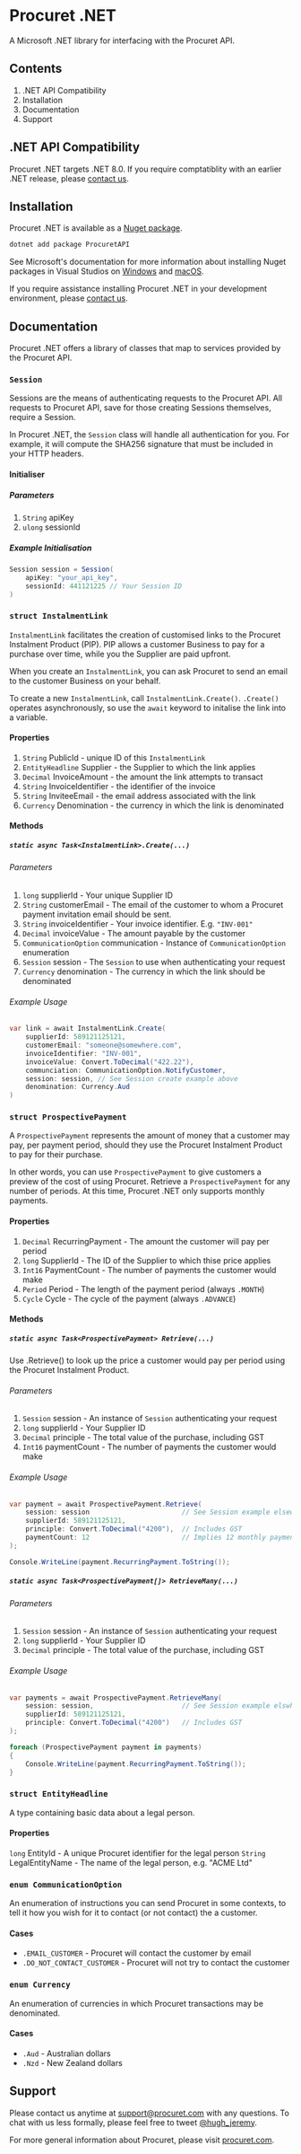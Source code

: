 # Procuret .NET

A Microsoft .NET library for interfacing with the Procuret API.

## Contents

1. .NET API Compatibility
2. Installation
3. Documentation
4. Support

## .NET API Compatibility

Procuret .NET targets .NET 8.0. If you require comptatiblity with
an earlier .NET release, please [contact us](mailto:support@procuret.com).

## Installation

Procuret .NET is available as a
[Nuget package](https://www.nuget.org/packages/ProcuretAPI/).

```bash
dotnet add package ProcuretAPI
```

See Microsoft's documentation for more information about installing Nuget
packages in Visual Studios on [Windows](https://docs.microsoft.com/en-us/nuget/quickstart/install-and-use-a-package-in-visual-studio) and
[macOS](https://docs.microsoft.com/en-us/nuget/quickstart/install-and-use-a-package-in-visual-studio-mac).

If you require assistance installing Procuret .NET in your development
environment, please [contact us](mailto:support@procuret.com).

## Documentation

Procuret .NET offers a library of classes that map to services provided
by the Procuret API.

### `Session`

Sessions are the means of authenticating requests to the Procuret API. All
requests to Procuret API, save for those creating Sessions themselves, require
a Session.

In Procuret .NET, the `Session` class will handle all authentication for you.
For example, it will compute the SHA256 signature that must be included
in your HTTP headers.

#### Initialiser

##### Parameters

1. `String` apiKey
2. `ulong` sessionId

##### Example Initialisation

```cs
Session session = Session(
    apiKey: "your_api_key",
    sessionId: 441121225 // Your Session ID
)
```

### `struct InstalmentLink`

`InstalmentLink` facilitates the creation of customised links to the Procuret
Instalment Product (PIP). PIP allows a customer Business to pay for a purchase
over time, while you the Supplier are paid upfront.

When you create an `InstalmentLink`, you can ask Procuret to send an email
to the customer Business on your behalf.

To create a new `InstalmentLink`, call `InstalmentLink.Create()`. `.Create()`
operates asynchronously, so use the `await` keyword to initalise the link
into a variable.

#### Properties

1. `String` PublicId - unique ID of this `InstalmentLink`
2. `EntityHeadline` Supplier - the Supplier to which the link applies
3. `Decimal` InvoiceAmount - the amount the link attempts to transact
4. `String` InvoiceIdentifier - the identifier of the invoice
5. `String` InviteeEmail - the email address associated with the link
6. `Currency` Denomination - the currency in which the link is denominated

#### Methods

##### `static async Task<InstalmentLink>.Create(...)`

###### Parameters

1. `long` supplierId - Your unique Supplier ID
2. `String` customerEmail - The email of the customer to whom a Procuret
payment invitation email should be sent.
3. `String` invoiceIdentifier - Your invoice identifier. E.g. `"INV-001"`
4. `Decimal` invoiceValue - The amount payable by the customer
5. `CommunicationOption` communication - Instance of `CommunicationOption`
enumeration
6. `Session` session - The `Session` to use when authenticating your request
7. `Currency` denomination - The currency in which the link should be
denominated

###### Example Usage

```cs
var link = await InstalmentLink.Create(
    supplierId: 589121125121,
    customerEmail: "someone@somewhere.com",
    invoiceIdentifier: "INV-001",
    invoiceValue: Convert.ToDecimal("422.22"),
    communciation: CommunicationOption.NotifyCustomer,
    session: session, // See Session create example above
    denomination: Currency.Aud
)
```

### `struct ProspectivePayment`

A `ProspectivePayment` represents the amount of money that a customer may
pay, per payment period, should they use the Procuret Instalment Product to pay
for their purchase.

In other words, you can use `ProspectivePayment` to give customers a preview
of the cost of using Procuret. Retrieve a `ProspectivePayment` for any
number of periods. At this time, Procuret .NET only supports monthly payments.

#### Properties

1. `Decimal` RecurringPayment - The amount the customer will pay per period
2. `long` SupplierId - The ID of the Supplier to which thise price applies
3. `Int16` PaymentCount - The number of payments the customer would make
4. `Period` Period - The length of the payment period (always `.MONTH`)
5. `Cycle` Cycle - The cycle of the payment (always `.ADVANCE`)

#### Methods

##### `static async Task<ProspectivePayment> Retrieve(...)`

Use .Retrieve() to look up the price a customer would pay per period using
the Procuret Instalment Product.

###### Parameters

1. `Session` session - An instance of `Session` authenticating your request
2. `long` supplierId - Your Supplier ID
3. `Decimal` principle - The total value of the purchase, including GST
4. `Int16` paymentCount - The number of payments the customer would make

###### Example Usage

```cs
var payment = await ProspectivePayment.Retrieve(
    session: session                       // See Session example elsewhere
    supplierId: 589121125121,
    principle: Convert.ToDecimal("4200"),  // Includes GST
    paymentCount: 12                       // Implies 12 monthly payments
);

Console.WriteLine(payment.RecurringPayment.ToString());
```

##### `static async Task<ProspectivePayment[]> RetrieveMany(...)`

###### Parameters

1. `Session` session - An instance of `Session` authenticating your request
2. `long` supplierId - Your Supplier ID
3. `Decimal` principle - The total value of the purchase, including GST

###### Example Usage

```cs
var payments = await ProspectivePayment.RetrieveMany(
    session: session,                      // See Session example elswhere
    supplierId: 589121125121,
    principle: Convert.ToDecimal("4200")   // Includes GST
);

foreach (ProspectivePayment payment in payments)
{
    Console.WriteLine(payment.RecurringPayment.ToString());
}
```

### `struct EntityHeadline`

A type containing basic data about a legal person.

#### Properties

`long` EntityId - A unique Procuret identifier for the legal person
`String` LegalEntityName - The name of the legal person, e.g. "ACME Ltd"

### `enum CommunicationOption`

An enumeration of instructions you can send Procuret in some contexts, to
tell it how you wish for it to contact (or not contact) the a customer.

#### Cases

- `.EMAIL_CUSTOMER` - Procuret will contact the customer by email
- `.DO_NOT_CONTACT_CUSTOMER` - Procuret will not try to contact the customer

### `enum Currency`

An enumeration of currencies in which Procuret transactions may be
denominated.

#### Cases

- `.Aud` - Australian dollars
- `.Nzd` - New Zealand dollars

## Support

Please contact us anytime at [support@procuret.com](mailto:support@procuet.com)
with any questions. To chat with us less formally, please feel free to tweet
[@hugh_jeremy](https://twitter.com/hugh_jeremy).

For more general information about Procuret, please visit
[procuret.com](https://procuret.com).
